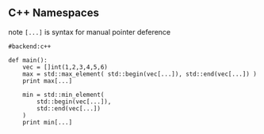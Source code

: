 C++ Namespaces
--------------
note `[...]` is syntax for manual pointer deference

```rusthon
#backend:c++

def main():
	vec = []int(1,2,3,4,5,6)
	max = std::max_element( std::begin(vec[...]), std::end(vec[...]) )
	print max[...]

	min = std::min_element(
		std::begin(vec[...]), 
		std::end(vec[...]) 
	)
	print min[...]


```